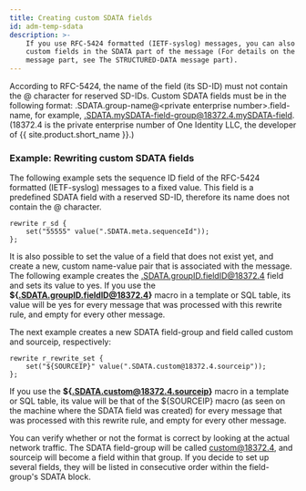```yaml
---
title: Creating custom SDATA fields
id: adm-temp-sdata
description: >-
    If you use RFC-5424 formatted (IETF-syslog) messages, you can also create
    custom fields in the SDATA part of the message (For details on the SDATA
    message part, see The STRUCTURED-DATA message part).
---
```


According to RFC-5424, the name of the field (its SD-ID) must not contain
the @ character for reserved SD-IDs. Custom SDATA fields must be in the
following format: .SDATA.group-name@\<private enterprise
number\>.field-name, for example,
.SDATA.mySDATA-field-group@18372.4.mySDATA-field. (18372.4 is the
private enterprise number of One Identity LLC, the developer of
{{ site.product.short_name }}.)

### Example: Rewriting custom SDATA fields

The following example sets the sequence ID field of the
RFC-5424 formatted (IETF-syslog) messages to a fixed value. This field is
a predefined SDATA field with a reserved SD-ID, therefore its name does
not contain the @ character.

```config
rewrite r_sd {
    set("55555" value(".SDATA.meta.sequenceId"));
};
```

It is also possible to set the value of a field that does not exist yet,
and create a new, custom name-value pair that is associated with the
message. The following example creates the
.SDATA.groupID.fieldID@18372.4 field and sets its value to yes. If you
use the **${.SDATA.groupID.fieldID@18372.4}** macro in a template or
SQL table, its value will be yes for every message that was processed
with this rewrite rule, and empty for every other message.

The next example creates a new SDATA field-group and field called custom
and sourceip, respectively:

```config
rewrite r_rewrite_set {
    set("${SOURCEIP}" value(".SDATA.custom@18372.4.sourceip"));
};
```

If you use the **${.SDATA.custom@18372.4.sourceip}** macro in a
template or SQL table, its value will be that of the ${SOURCEIP} macro (as
seen on the machine where the SDATA field was created) for every message
that was processed with this rewrite rule, and empty for every other
message.

You can verify whether or not the format is correct by looking at the
actual network traffic. The SDATA field-group will be called
custom@18372.4, and sourceip will become a field within that group. If
you decide to set up several fields, they will be listed in consecutive
order within the field-group\'s SDATA block.
